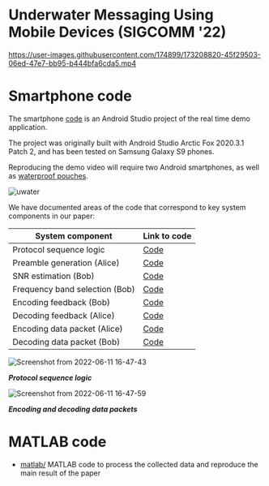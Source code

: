 # Underwater Messaging Using Mobile Devices (SIGCOMM '22)

https://user-images.githubusercontent.com/174899/173208820-45f29503-06ed-47e7-bb95-b444bfa6cda5.mp4

# Smartphone code
The smartphone [code](smartphone/) is an Android Studio project of the real time demo application.

The project was originally built with Android Studio Arctic Fox 2020.3.1 Patch 2, and has been tested on Samsung Galaxy S9 phones.

Reproducing the demo video will require two Android smartphones, as well as [waterproof pouches](https://www.amazon.com/gp/product/B08S3SG5KF/ref=ppx_yo_dt_b_asin_title_o00_s00).

![uwater](https://user-images.githubusercontent.com/174899/173209246-7322f55d-ea3d-419e-abb4-1305da286c53.png)

We have documented areas of the code that correspond to key system components in our paper:

| System component      | Link to code |
| ----------- | ----------- |
| Protocol sequence logic      | [Code](smartphone/OceanRealDemo/app/src/main/java/com/example/root/ffttest2/SendChirpAsyncTask.java)       |
| Preamble generation (Alice)     | [Code](smartphone/OceanRealDemo/app/src/main/java/com/example/root/ffttest2/SendChirpAsyncTask.java)       |
| SNR estimation (Bob)     | [Code](smartphone/OceanRealDemo/app/src/main/java/com/example/root/ffttest2/SendChirpAsyncTask.java)       |
| Frequency band selection (Bob)      | [Code](smartphone/OceanRealDemo/app/src/main/java/com/example/root/ffttest2/Fre_adaptation.java#L13)       |
| Encoding feedback (Bob)    | [Code](smartphone/OceanRealDemo/app/src/main/java/com/example/root/ffttest2/SendChirpAsyncTask.java)       |
| Decoding feedback  (Alice)    | [Code](smartphone/OceanRealDemo/app/src/main/java/com/example/root/ffttest2/SendChirpAsyncTask.java)       |
| Encoding data packet (Alice)     | [Code](smartphone/OceanRealDemo/app/src/main/java/com/example/root/ffttest2/SendChirpAsyncTask.java)       |
| Decoding data packet (Bob)     | [Code](smartphone/OceanRealDemo/app/src/main/java/com/example/root/ffttest2/SendChirpAsyncTask.java)       |

![Screenshot from 2022-06-11 16-47-43](https://user-images.githubusercontent.com/174899/173208477-57eb4fb3-68ce-4651-afed-27ace099da47.png)

***Protocol sequence logic***

![Screenshot from 2022-06-11 16-47-59](https://user-images.githubusercontent.com/174899/173208480-980fb88b-820c-416f-9521-7d0b5f1eb524.png)

***Encoding and decoding data packets***

# MATLAB code
- [matlab/](matlab/) 
MATLAB code to process the collected data and reproduce the main result of the paper
